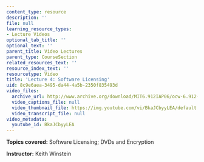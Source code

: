 ```yaml
---
content_type: resource
description: ''
file: null
learning_resource_types:
- Lecture Videos
optional_tab_title: ''
optional_text: ''
parent_title: Video Lectures
parent_type: CourseSection
related_resources_text: ''
resource_index_text: ''
resourcetype: Video
title: 'Lecture 4: Software Licensing'
uid: 8c9e6aea-3495-da44-4a5b-2350f835493d
video_files:
  archive_url: http://www.archive.org/download/MIT6.912IAP06/ocw-6.912-02feb2006-220k.mp4
  video_captions_file: null
  video_thumbnail_file: https://img.youtube.com/vi/BkaJCbyyLEA/default.jpg
  video_transcript_file: null
video_metadata:
  youtube_id: BkaJCbyyLEA
---
```


**Topics covered:** Software Licensing; DVDs and Encryption

**Instructor:** Keith Winstein